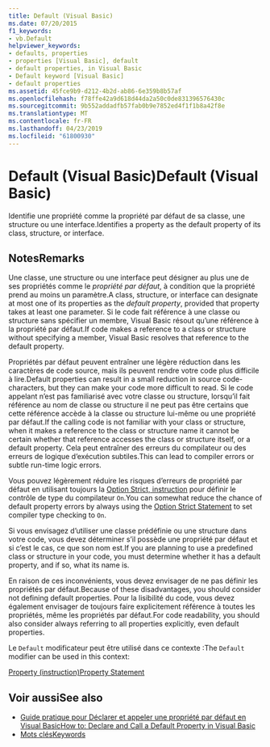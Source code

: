 ```yaml
---
title: Default (Visual Basic)
ms.date: 07/20/2015
f1_keywords:
- vb.Default
helpviewer_keywords:
- defaults, properties
- properties [Visual Basic], default
- default properties, in Visual Basic
- Default keyword [Visual Basic]
- default properties
ms.assetid: 45fce9b9-d212-4b2d-ab86-6e359b8b57af
ms.openlocfilehash: f78ffe42a9d618d44da2a50c0de831396576430c
ms.sourcegitcommit: 9b552addadfb57fab0b9e7852ed4f1f1b8a42f8e
ms.translationtype: MT
ms.contentlocale: fr-FR
ms.lasthandoff: 04/23/2019
ms.locfileid: "61800930"
---
```

# <a name="default-visual-basic"></a><span data-ttu-id="51c75-102">Default (Visual Basic)</span><span class="sxs-lookup"><span data-stu-id="51c75-102">Default (Visual Basic)</span></span>
<span data-ttu-id="51c75-103">Identifie une propriété comme la propriété par défaut de sa classe, une structure ou une interface.</span><span class="sxs-lookup"><span data-stu-id="51c75-103">Identifies a property as the default property of its class, structure, or interface.</span></span>  
  
## <a name="remarks"></a><span data-ttu-id="51c75-104">Notes</span><span class="sxs-lookup"><span data-stu-id="51c75-104">Remarks</span></span>  
 <span data-ttu-id="51c75-105">Une classe, une structure ou une interface peut désigner au plus une de ses propriétés comme le *propriété par défaut*, à condition que la propriété prend au moins un paramètre.</span><span class="sxs-lookup"><span data-stu-id="51c75-105">A class, structure, or interface can designate at most one of its properties as the *default property*, provided that property takes at least one parameter.</span></span> <span data-ttu-id="51c75-106">Si le code fait référence à une classe ou structure sans spécifier un membre, Visual Basic résout qu’une référence à la propriété par défaut.</span><span class="sxs-lookup"><span data-stu-id="51c75-106">If code makes a reference to a class or structure without specifying a member, Visual Basic resolves that reference to the default property.</span></span>  
  
 <span data-ttu-id="51c75-107">Propriétés par défaut peuvent entraîner une légère réduction dans les caractères de code source, mais ils peuvent rendre votre code plus difficile à lire.</span><span class="sxs-lookup"><span data-stu-id="51c75-107">Default properties can result in a small reduction in source code-characters, but they can make your code more difficult to read.</span></span> <span data-ttu-id="51c75-108">Si le code appelant n’est pas familiarisé avec votre classe ou structure, lorsqu’il fait référence au nom de classe ou structure il ne peut pas être certains que cette référence accède à la classe ou structure lui-même ou une propriété par défaut.</span><span class="sxs-lookup"><span data-stu-id="51c75-108">If the calling code is not familiar with your class or structure, when it makes a reference to the class or structure name it cannot be certain whether that reference accesses the class or structure itself, or a default property.</span></span> <span data-ttu-id="51c75-109">Cela peut entraîner des erreurs du compilateur ou des erreurs de logique d’exécution subtiles.</span><span class="sxs-lookup"><span data-stu-id="51c75-109">This can lead to compiler errors or subtle run-time logic errors.</span></span>  
  
 <span data-ttu-id="51c75-110">Vous pouvez légèrement réduire les risques d’erreurs de propriété par défaut en utilisant toujours la [Option Strict, instruction](../../../visual-basic/language-reference/statements/option-strict-statement.md) pour définir le contrôle de type du compilateur `On`.</span><span class="sxs-lookup"><span data-stu-id="51c75-110">You can somewhat reduce the chance of default property errors by always using the [Option Strict Statement](../../../visual-basic/language-reference/statements/option-strict-statement.md) to set compiler type checking to `On`.</span></span>  
  
 <span data-ttu-id="51c75-111">Si vous envisagez d’utiliser une classe prédéfinie ou une structure dans votre code, vous devez déterminer s’il possède une propriété par défaut et si c’est le cas, ce que son nom est.</span><span class="sxs-lookup"><span data-stu-id="51c75-111">If you are planning to use a predefined class or structure in your code, you must determine whether it has a default property, and if so, what its name is.</span></span>  
  
 <span data-ttu-id="51c75-112">En raison de ces inconvénients, vous devez envisager de ne pas définir les propriétés par défaut.</span><span class="sxs-lookup"><span data-stu-id="51c75-112">Because of these disadvantages, you should consider not defining default properties.</span></span> <span data-ttu-id="51c75-113">Pour la lisibilité du code, vous devez également envisager de toujours faire explicitement référence à toutes les propriétés, même les propriétés par défaut.</span><span class="sxs-lookup"><span data-stu-id="51c75-113">For code readability, you should also consider always referring to all properties explicitly, even default properties.</span></span>  
  
 <span data-ttu-id="51c75-114">Le `Default` modificateur peut être utilisé dans ce contexte :</span><span class="sxs-lookup"><span data-stu-id="51c75-114">The `Default` modifier can be used in this context:</span></span>  
  
 [<span data-ttu-id="51c75-115">Property (instruction)</span><span class="sxs-lookup"><span data-stu-id="51c75-115">Property Statement</span></span>](../../../visual-basic/language-reference/statements/property-statement.md)  
  
## <a name="see-also"></a><span data-ttu-id="51c75-116">Voir aussi</span><span class="sxs-lookup"><span data-stu-id="51c75-116">See also</span></span>

- [<span data-ttu-id="51c75-117">Guide pratique pour Déclarer et appeler une propriété par défaut en Visual Basic</span><span class="sxs-lookup"><span data-stu-id="51c75-117">How to: Declare and Call a Default Property in Visual Basic</span></span>](../../../visual-basic/programming-guide/language-features/procedures/how-to-declare-and-call-a-default-property.md)
- [<span data-ttu-id="51c75-118">Mots clés</span><span class="sxs-lookup"><span data-stu-id="51c75-118">Keywords</span></span>](../../../visual-basic/language-reference/keywords/index.md)
